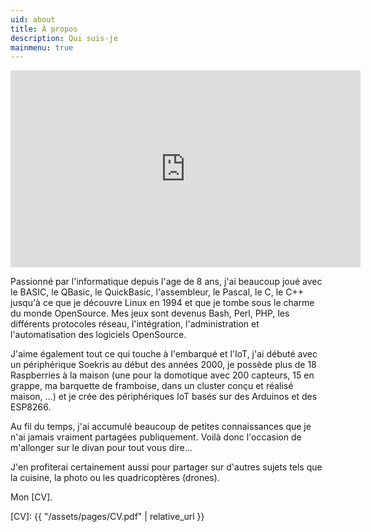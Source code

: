 ```yaml
---
uid: about
title: À propos
description: Qui suis-je
mainmenu: true
---
```


<center><iframe width="560" height="315" src="https://www.youtube.com/embed/WP_Sk290vn4" frameborder="0" allowfullscreen></iframe></center>

Passionné par l'informatique depuis l'age de 8 ans, j'ai beaucoup joué avec le BASIC, le QBasic, le QuickBasic, l'assembleur, le Pascal, le C, le C++ jusqu'à ce que je découvre Linux en 1994 et que je tombe sous le charme du monde OpenSource. Mes jeux sont devenus Bash, Perl, PHP, les différents protocoles réseau, l'intégration, l'administration et l'automatisation des logiciels OpenSource.

J'aime également tout ce qui touche à l'embarqué et l'IoT, j'ai débuté avec un
périphérique Soekris au début des années 2000, je possède plus de 18 Raspberries
à la maison (une pour la domotique avec 200 capteurs, 15 en grappe, ma barquette
de framboise, dans un cluster conçu et réalisé maison, ...) et je crée des
périphériques IoT basés sur des Arduinos et des ESP8266.

Au fil du temps, j'ai accumulé beaucoup de petites connaissances que je n'ai jamais vraiment partagées publiquement. Voilà donc l'occasion de m'allonger sur le divan pour tout vous dire...

J'en profiterai certainement aussi pour partager sur d'autres sujets tels que la cuisine, la photo ou les quadricoptères (drones).

Mon [CV].

[CV]: {{ "/assets/pages/CV.pdf" | relative_url }}
